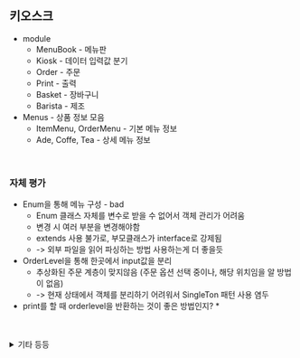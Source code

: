 
## 키오스크 

* module
  * MenuBook - 메뉴판
  * Kiosk - 데이터 입력값 분기
  * Order - 주문
  * Print - 출력
  * Basket - 장바구니
  * Barista - 제조
* Menus - 상품 정보 모음
  * ItemMenu, OrderMenu - 기본 메뉴 정보
  * Ade, Coffe, Tea - 상세 메뉴 정보

  
<br>

### 자체 평가
* Enum을 통해 메뉴 구성 - bad
  * Enum 클래스 자체를 변수로 받을 수 없어서 객체 관리가 어려움
  * 변경 시 여러 부분을 변경해야함
  * extends 사용 불가로, 부모클래스가 interface로 강제됨
  * -> 외부 파일을 읽어 파싱하는 방법 사용하는게 더 좋을듯
* OrderLevel을 통해 한곳에서 input값을 분리
  * 추상화된 주문 계층이 맞지않음 (주문 옵션 선택 중이나, 해당 위치임을 알 방법이 없음)
  * -> 현재 상태에서 객체를 분리하기 어려워서 SingleTon 패턴 사용 염두
* print를 할 때 orderlevel을 반환하는 것이 좋은 방법인지?
  * 

<br>
<br>

<details>
<summary>기타 등등</summary>

## Intellij Lombok
    Go to File > Settings > Plugins
    Click on Browse repositories...
    Search for Lombok Plugin
    Click on Install plugin
    Restart IntelliJ IDEA

</details>

